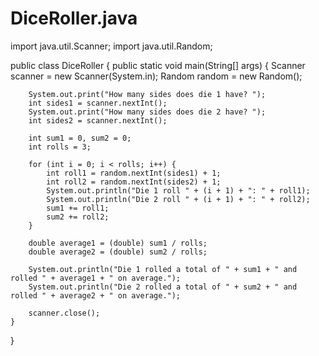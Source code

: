 # DiceRoller.java

import java.util.Scanner;
import java.util.Random;

public class DiceRoller {
    public static void main(String[] args) {
        Scanner scanner = new Scanner(System.in);
        Random random = new Random();

        System.out.print("How many sides does die 1 have? ");
        int sides1 = scanner.nextInt();
        System.out.print("How many sides does die 2 have? ");
        int sides2 = scanner.nextInt();

        int sum1 = 0, sum2 = 0;
        int rolls = 3;

        for (int i = 0; i < rolls; i++) {
            int roll1 = random.nextInt(sides1) + 1;
            int roll2 = random.nextInt(sides2) + 1;
            System.out.println("Die 1 roll " + (i + 1) + ": " + roll1);
            System.out.println("Die 2 roll " + (i + 1) + ": " + roll2);
            sum1 += roll1;
            sum2 += roll2;
        }

        double average1 = (double) sum1 / rolls;
        double average2 = (double) sum2 / rolls;

        System.out.println("Die 1 rolled a total of " + sum1 + " and rolled " + average1 + " on average.");
        System.out.println("Die 2 rolled a total of " + sum2 + " and rolled " + average2 + " on average.");

        scanner.close();
    }
}
